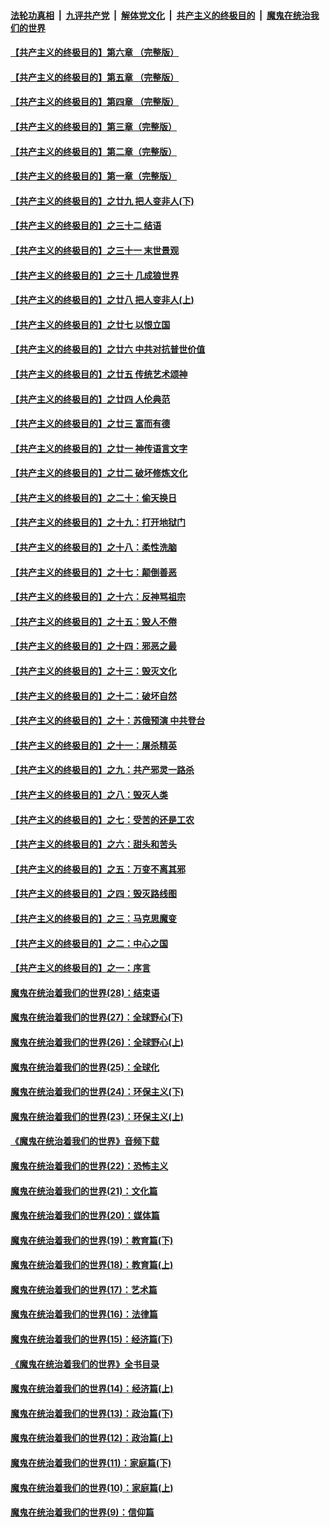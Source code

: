 ####  [法轮功真相](../../../../basic/blob/master/README.md?t=06190502) &nbsp;|&nbsp; [九评共产党](../../../../9ping.md/blob/master/README.md?t=06190502) &nbsp;|&nbsp; [解体党文化](../../../../jtdwh.md/blob/master/README.md?t=06190502)  &nbsp;|&nbsp; [共产主义的终极目的](../../../../gczydzjmd.md/blob/master/README.md?t=06190502) &nbsp;|&nbsp; [魔鬼在统治我们的世界](../../../../mgztzwmdsj.md/blob/master/README.md?t=06190502) 

#### [【共产主义的终极目的】第六章 （完整版）](../pages/nsc422/n11428913.md?t=06190502) 

#### [【共产主义的终极目的】第五章 （完整版）](../pages/nsc422/n11428912.md?t=06190502) 

#### [【共产主义的终极目的】第四章 （完整版）](../pages/nsc422/n11428907.md?t=06190502) 

#### [【共产主义的终极目的】第三章（完整版）](../pages/nsc422/n11428848.md?t=06190502) 

#### [【共产主义的终极目的】第二章（完整版）](../pages/nsc422/n11428831.md?t=06190502) 

#### [【共产主义的终极目的】第一章（完整版）](../pages/nsc422/n11417651.md?t=06190502) 

#### [【共产主义的终极目的】之廿九 把人变非人(下)](../pages/nsc422/n11344140.md?t=06190502) 

#### [【共产主义的终极目的】之三十二 结语](../pages/nsc422/n11360535.md?t=06190502) 

#### [【共产主义的终极目的】之三十一 末世景观](../pages/nsc422/n11351129.md?t=06190502) 

#### [【共产主义的终极目的】之三十 几成狼世界](../pages/nsc422/n11348280.md?t=06190502) 

#### [【共产主义的终极目的】之廿八 把人变非人(上)](../pages/nsc422/n11340492.md?t=06190502) 

#### [【共产主义的终极目的】之廿七 以恨立国](../pages/nsc422/n11336944.md?t=06190502) 

#### [【共产主义的终极目的】之廿六 中共对抗普世价值](../pages/nsc422/n11324785.md?t=06190502) 

#### [【共产主义的终极目的】之廿五 传统艺术颂神](../pages/nsc422/n11296396.md?t=06190502) 

#### [【共产主义的终极目的】之廿四 人伦典范](../pages/nsc422/n11296397.md?t=06190502) 

#### [【共产主义的终极目的】之廿三 富而有德](../pages/nsc422/n11283598.md?t=06190502) 

#### [【共产主义的终极目的】之廿一 神传语言文字](../pages/nsc422/n11263265.md?t=06190502) 

#### [【共产主义的终极目的】之廿二 破坏修炼文化](../pages/nsc422/n11245728.md?t=06190502) 

#### [【共产主义的终极目的】之二十：偷天换日](../pages/nsc422/n11238846.md?t=06190502) 

#### [【共产主义的终极目的】之十九：打开地狱门](../pages/nsc422/n11206376.md?t=06190502) 

#### [【共产主义的终极目的】之十八：柔性洗脑](../pages/nsc422/n11199994.md?t=06190502) 

#### [【共产主义的终极目的】之十七：颠倒善恶](../pages/nsc422/n11179782.md?t=06190502) 

#### [【共产主义的终极目的】之十六：反神骂祖宗](../pages/nsc422/n11166798.md?t=06190502) 

#### [【共产主义的终极目的】之十五：毁人不倦](../pages/nsc422/n11166792.md?t=06190502) 

#### [【共产主义的终极目的】之十四：邪恶之最](../pages/nsc422/n11150249.md?t=06190502) 

#### [【共产主义的终极目的】之十三：毁灭文化](../pages/nsc422/n11135227.md?t=06190502) 

#### [【共产主义的终极目的】之十二：破坏自然](../pages/nsc422/n11135214.md?t=06190502) 

#### [【共产主义的终极目的】之十：苏俄预演 中共登台](../pages/nsc422/n11118424.md?t=06190502) 

#### [【共产主义的终极目的】之十一：屠杀精英](../pages/nsc422/n11118442.md?t=06190502) 

#### [【共产主义的终极目的】之九：共产邪灵一路杀](../pages/nsc422/n11114139.md?t=06190502) 

#### [【共产主义的终极目的】之八：毁灭人类](../pages/nsc422/n11108503.md?t=06190502) 

#### [【共产主义的终极目的】之七：受苦的还是工农](../pages/nsc422/n11101809.md?t=06190502) 

#### [【共产主义的终极目的】之六：甜头和苦头](../pages/nsc422/n11096971.md?t=06190502) 

#### [【共产主义的终极目的】之五：万变不离其邪](../pages/nsc422/n11091285.md?t=06190502) 

#### [【共产主义的终极目的】之四：毁灭路线图](../pages/nsc422/n11086284.md?t=06190502) 

#### [【共产主义的终极目的】之三：马克思魔变](../pages/nsc422/n11061941.md?t=06190502) 

#### [【共产主义的终极目的】之二：中心之国](../pages/nsc422/n11047728.md?t=06190502) 

#### [【共产主义的终极目的】之一：序言](../pages/nsc422/n11086077.md?t=06190502) 

#### [魔鬼在统治着我们的世界(28)：结束语](../pages/nsc422/n10936246.md?t=06190502) 

#### [魔鬼在统治着我们的世界(27)：全球野心(下)](../pages/nsc422/n10928319.md?t=06190502) 

#### [魔鬼在统治着我们的世界(26)：全球野心(上)](../pages/nsc422/n10900318.md?t=06190502) 

#### [魔鬼在统治着我们的世界(25)：全球化](../pages/nsc422/n10788205.md?t=06190502) 

#### [魔鬼在统治着我们的世界(24)：环保主义(下)](../pages/nsc422/n10695307.md?t=06190502) 

#### [魔鬼在统治着我们的世界(23)：环保主义(上)](../pages/nsc422/n10688613.md?t=06190502) 

#### [《魔鬼在统治着我们的世界》音频下载](../pages/nsc422/n10635553.md?t=06190502) 

#### [魔鬼在统治着我们的世界(22)：恐怖主义](../pages/nsc422/n10614727.md?t=06190502) 

#### [魔鬼在统治着我们的世界(21)：文化篇](../pages/nsc422/n10597706.md?t=06190502) 

#### [魔鬼在统治着我们的世界(20)：媒体篇](../pages/nsc422/n10586579.md?t=06190502) 

#### [魔鬼在统治着我们的世界(19)：教育篇(下)](../pages/nsc422/n10564808.md?t=06190502) 

#### [魔鬼在统治着我们的世界(18)：教育篇(上)](../pages/nsc422/n10526970.md?t=06190502) 

#### [魔鬼在统治着我们的世界(17)：艺术篇](../pages/nsc422/n10499093.md?t=06190502) 

#### [魔鬼在统治着我们的世界(16)：法律篇](../pages/nsc422/n10485969.md?t=06190502) 

#### [魔鬼在统治着我们的世界(15)：经济篇(下)](../pages/nsc422/n10469975.md?t=06190502) 

#### [《魔鬼在统治着我们的世界》全书目录](../pages/nsc422/n10464261.md?t=06190502) 

#### [魔鬼在统治着我们的世界(14)：经济篇(上)](../pages/nsc422/n10457370.md?t=06190502) 

#### [魔鬼在统治着我们的世界(13)：政治篇(下)](../pages/nsc422/n10448270.md?t=06190502) 

#### [魔鬼在统治着我们的世界(12)：政治篇(上)](../pages/nsc422/n10444576.md?t=06190502) 

#### [魔鬼在统治着我们的世界(11)：家庭篇(下)](../pages/nsc422/n10440961.md?t=06190502) 

#### [魔鬼在统治着我们的世界(10)：家庭篇(上)](../pages/nsc422/n10435448.md?t=06190502) 

#### [魔鬼在统治着我们的世界(9)：信仰篇](../pages/nsc422/n10432159.md?t=06190502) 


